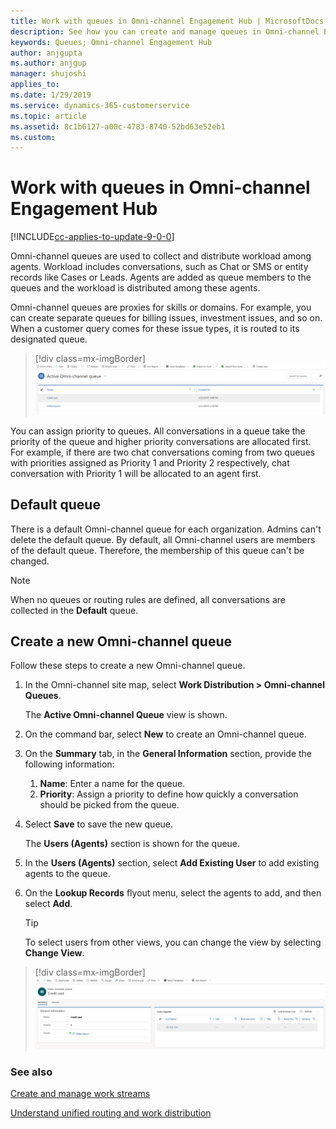 ```yaml
---
title: Work with queues in Omni-channel Engagement Hub | MicrosoftDocs
description: See how you can create and manage queues in Omni-channel Engagement Hub
keywords: Queues; Omni-channel Engagement Hub
author: anjgupta
ms.author: anjgup
manager: shujoshi
applies_to: 
ms.date: 1/29/2019
ms.service: dynamics-365-customerservice
ms.topic: article
ms.assetid: 8c1b6127-a00c-4783-8740-52bd63e52eb1
ms.custom: 
---
```


# Work with queues in Omni-channel Engagement Hub

[!INCLUDE[cc-applies-to-update-9-0-0](../../includes/cc_applies_to_update_9_0_0.md)]

Omni-channel queues are used to collect and distribute workload among agents. Workload includes conversations, such as Chat or SMS or entity records like Cases or Leads. Agents are added as queue members to the queues and the workload is distributed among these agents.

Omni-channel queues are proxies for skills or domains. For example, you can create separate queues for billing issues, investment issues, and so on. When a customer query comes for these issue types, it is routed to its designated queue.
    
> [!div class=mx-imgBorder]
> ![Omni-channel queues](../media/oc-queues.png)

You can assign priority to queues. All conversations in a queue take the priority of the queue and higher priority conversations are allocated first. For example, if there are two chat conversations coming from two queues with priorities assigned as Priority 1 and Priority 2 respectively, chat conversation with Priority 1 will be allocated to an agent first.

## Default queue
There is a default Omni-channel queue for each organization. Admins can't delete the default queue. By default, all Omni-channel users are members of the default queue. Therefore, the membership of this queue can't be changed.

  > [!NOTE]
  > When no queues or routing rules are defined, all conversations are collected in the **Default** queue.

## Create a new Omni-channel queue

Follow these steps to create a new Omni-channel queue.

1. In the Omni-channel site map, select **Work Distribution \> Omni-channel Queues**.

    The **Active Omni-channel Queue** view is shown.

2. On the command bar, select **New** to create an Omni-channel queue.
3. On the **Summary** tab, in the **General Information** section, provide the following information:

    1. **Name**: Enter a name for the queue.
    2. **Priority**: Assign a priority to define how quickly a conversation should be picked from the queue.

4. Select **Save** to save the new queue.

    The **Users (Agents)** section is shown for the queue.

5. In the **Users (Agents)** section, select **Add Existing User** to add existing agents to the queue.
6. On the **Lookup Records** flyout menu, select the agents to add, and then select **Add**.

    > [!TIP]
    > To select users from other views, you can change the view by selecting **Change View**.

> [!div class=mx-imgBorder]
> ![omni-channel queue](../media/oc-new-queue.PNG)


### See also

[Create and manage work streams](create-work-streams.md)

[Understand unified routing and work distribution](unified-routing-work-distribution.md)

